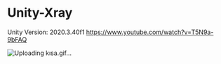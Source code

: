 # Unity-Xray

Unity Version: 2020.3.40f1
https://www.youtube.com/watch?v=T5N9a-9bFAQ

![Uploading kısa.gif…]()

